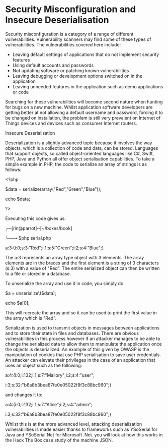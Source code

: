# Security Misconfiguration and Insecure Deserialisation

Security misconfiguration is a category of a range of different vulnerabilities. Vulnerability scanners may find some of these types of vulnerabilities. The vulnerabilities covered here include:

* Leaving default settings of applications that do not implement security features
* Using default accounts and passwords
* Not updating software or patching known vulnerabilities
* Leaving debugging or development options switched on in the application
* Leaving unneeded features in the application such as demo applications or code

Searching for these vulnerabilities will become second nature when hunting for bugs on a new machine. Whilst application software developers are getting better at not allowing a default username and password, forcing it to be changed on installation, the problem is still very prevalent on Internet of Things devices and devices such as consumer Internet routers.

Insecure Deserialisation

Deserialization is a slightly advanced topic because it involves the way objects, which is a collection of code and data, can be stored. Languages that support objects, so called object-oriented languages like C\#, Swift, PHP, Java and Python all offer object serialisation capabilities. To take a simple example in PHP, the code to serialize an array of strings is as follows:

&lt;?php

$data = serialize\(array\("Red","Green","Blue"\)\);

echo $data;

?&gt;

Executing this code gives us:

┌─\[rin@parrot\]─\[~/boxes/book\]

└──╼ $php serial.php

a:3:{i:0;s:3:"Red";i:1;s:5:"Green";i:2;s:4:"Blue";}

The a:3 represents an array type object with 3 elements. The array elements are in the braces and the first element is a string of 3 characters \(s:3\) with a value of "Red". The entire serialized object can then be written to a file or stored in a database.

To unserialize the array and use it in code, you simply do

$a = unserialize\($data\);

echo $a\[0\];

This will recreate the array and so it can be used to print the first value in the array which is "Red".

Serialization is used to transmit objects in messages between applications and to store their state in files and databases. There are obvious vulnerabilities in this process however if an attacker manages to be able to change the serialized data to allow them to manipulate the application once the objects is deserialized. An example of this given by OWASP is the manipulation of cookies that use PHP serialisation to save user credentials. An attacker can elevate their privileges in the case of an application that uses an object such as the following:

a:4:{i:0;i:132;i:1;s:7:"Mallory";i:2;s:4:"user";

i:3;s:32:"b6a8b3bea87fe0e05022f8f3c88bc960";}

and changes it to:

a:4:{i:0;i:132;i:1;s:7:"Alice";i:2;s:4:"admin";

i:3;s:32:"b6a8b3bea87fe0e05022f8f3c88bc960";}

Whilst this is at the more advanced level, attacking deserialization vulnerabilities is made easier thanks to frameworks such as YSoSerial for Java and YSoSerial.Net for Microsoft .Net. you will look at how this works in the Hack The Box case study of the machine JSON.

